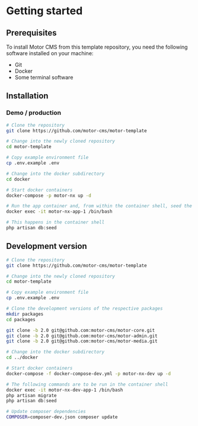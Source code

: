 # Getting started

## Prerequisites

To install Motor CMS from this template repository, you need the following software installed on your machine:

* Git
* Docker
* Some terminal software

## Installation

### Demo / production

```zsh
# Clone the repository
git clone https://github.com/motor-cms/motor-template

# Change into the newly cloned repository
cd motor-template

# Copy example environment file
cp .env.example .env

# Change into the docker subdirectory
cd docker

# Start docker containers
docker-compose -p motor-nx up -d

# Run the app container and, from within the container shell, seed the database
docker exec -it motor-nx-app-1 /bin/bash

# This happens in the container shell
php artisan db:seed
```

## Development version

```zsh
# Clone the repository
git clone https://github.com/motor-cms/motor-template

# Change into the newly cloned repository
cd motor-template

# Copy example environment file
cp .env.example .env

# Clone the development versions of the respective packages
mkdir packages
cd packages

git clone -b 2.0 git@github.com:motor-cms/motor-core.git
git clone -b 2.0 git@github.com:motor-cms/motor-admin.git
git clone -b 2.0 git@github.com:motor-cms/motor-media.git

# Change into the docker subdirectory
cd ../docker

# Start docker containers
docker-compose -f docker-compose-dev.yml -p motor-nx-dev up -d

# The following commands are to be run in the container shell
docker exec -it motor-nx-dev-app-1 /bin/bash
php artisan migrate
php artisan db:seed

# Update composer dependencies
COMPOSER=composer-dev.json composer update
```
